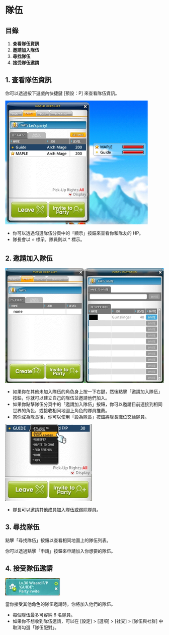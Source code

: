 # 隊伍
## 目錄
1.  **查看隊伍資訊**
2.  **邀請加入隊伍**
3.  **尋找隊伍**
4.  **接受隊伍邀請**
## 1. 查看隊伍資訊

你可以透過按下遊戲內快捷鍵 \[預設：P\] 來查看隊伍資訊。

![](images/msn-101/beginners-guide/friends-and-guild/image_1747236366284_964.png)

*   你可以透過勾選隊伍分頁中的「顯示」按鈕來查看你和隊友的 HP。
*   隊長會以 ⭐ 標示，隊員則以 \* 標示。
## 2. 邀請加入隊伍

![](images/msn-101/beginners-guide/friends-and-guild/image_1747236366284_8.png)

*   如果你在其他未加入隊伍的角色身上按一下右鍵，然後點擊「邀請加入隊伍」按鈕，你就可以建立自己的隊伍並邀請他們加入。
*   如果你點擊隊伍分頁中的「邀請加入隊伍」按鈕，你可以邀請目前連接到相同世界的角色，或接收相同地圖上角色的隊員推薦。
*   當你成為隊長後，你可以使用「設為隊長」按鈕將隊長職位交給隊員。

![](images/msn-101/beginners-guide/friends-and-guild/image_1747236366284_733.png)

*   隊長可以邀請其他成員加入隊伍或踢除隊員。
## 3. 尋找隊伍

點擊「尋找隊伍」按鈕以查看相同地圖上的隊伍列表。

你可以透過點擊「申請」按鈕來申請加入你想要的隊伍。

## 4. 接受隊伍邀請

![](images/msn-101/beginners-guide/friends-and-guild/image_1747236366284_256.png)

當你接受其他角色的隊伍邀請時，你將加入他們的隊伍。

*   每個隊伍最多可容納 6 名隊員。
*   如果你不想收到隊伍邀請，可以在 \[設定\] > \[選項\] > \[社交\] > \[隊伍與社群\] 中取消勾選「隊伍配對」。